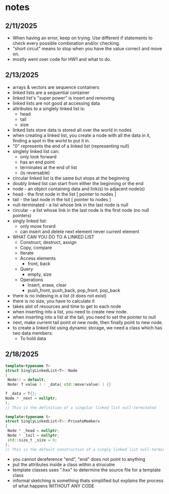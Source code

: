 # notes

## 2/11/2025

* When having an error, keep on trying. Use different if statements to check every possible combination and/or checking.
* "short circut" means to stop when you have the value correct and move on.
* mostly went over code for HW1 and what to do.

## 2/13/2025

* arrays & vectors are sequence containers
* linked lists are a sequential container
* linked list's "super power" is insert and removing
* linked lists are not good at accessing data
* attributes to a singlely linked list is:
  * head
  * tail
  * size
* linked lists store data is stored all over the world in nodes
* when creating a linked list, you create a node with all the data in it, finding a spot in the world to put it in.
* "0" represents the end of a linked list (representing null)
* singlely linked list can:
  * only look forward
  * has an end point
  * terminates at the end of list
  * (is reversable)
* circular linked list is the same but stops at the beginning
* doubly linked list can start from either the beginning or the end
* node - an object containing data and link(s) to adjacent node(s)
* head - the first node in the list [ pointer to nodes ]
* tail - the last node in the lsit [ pointer to nodes ]
* null-terminated - a list whose link in the last node is null
* circular - a list whose link in the last node is the first node (no null pointers)
* singly linked list:
  * only move forard
  * can insert and delete next element never current element
* WHAT CAN YOU DO TO A LINKED LIST
  * Construct, destruct, assign
  * Copy, compare
  * Iterate
  * Access elements
    * front, back
  * Query
    * empty, size
  * Operations
    * Insert, erase, clear
    * push_front, push_back, pop_front, pop_back
* there is no indexing in a list (it does not exist)
* there is no size, you have to calculate it
* takes alot of resources and time to get to each node
* when inserting into a list, you need to create new node.
* when inserting into a list at the tail, you need to set the pointer to null
* next, make current tail point ot new node, then finally point to new node.
* to create a linked list using dynamic storage, we need a class which has two data members:
    * To hold data
 
## 2/18/2025
``` cpp
template<typename T>
struct SinglyLinkedList<T>::Node
{
 Node() = default;
 Node( T value ) : _data{ std::move(value) ) {}

T _data = T{};
Node * _next = nullptr;
};
// This is the definition of a singular linked list null-terminated

template<typename t>
struct SinglyLinkedList<T>::PrivateMembers
{
 Node * _head = nullptr;
 Node * _tail = nullptr;
 std::size_t _size = 0;
};
// This is the default construction of a singly linked list null-terminated.
```
* you cannot dereference "end", "end" does not point to anything
* put the attributes inside a class within a strucutre
* template classes uses ".hxx" to determine the source file for a template class
* informal sketching is something thats simplified but explains the process of what happens WITHOUT ANY CODE
